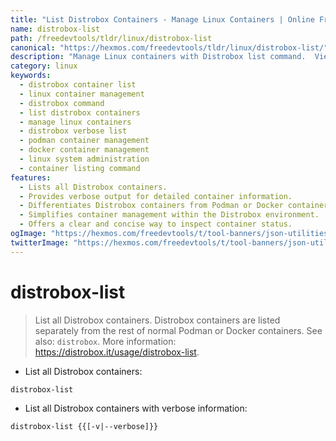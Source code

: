```yaml
---
title: "List Distrobox Containers - Manage Linux Containers | Online Free DevTools by Hexmos"
name: distrobox-list
path: /freedevtools/tldr/linux/distrobox-list
canonical: "https://hexmos.com/freedevtools/tldr/linux/distrobox-list/"
description: "Manage Linux containers with Distrobox list command.  View and list all your Distrobox containers easily and efficiently. Free online tool, no registration required."
category: linux
keywords:
  - distrobox container list
  - linux container management
  - distrobox command
  - list distrobox containers
  - manage linux containers
  - distrobox verbose list
  - podman container management
  - docker container management
  - linux system administration
  - container listing command
features:
  - Lists all Distrobox containers.
  - Provides verbose output for detailed container information.
  - Differentiates Distrobox containers from Podman or Docker containers.
  - Simplifies container management within the Distrobox environment.
  - Offers a clear and concise way to inspect container status.
ogImage: "https://hexmos.com/freedevtools/t/tool-banners/json-utilities-banner.png"
twitterImage: "https://hexmos.com/freedevtools/t/tool-banners/json-utilities-banner.png"
---
```


# distrobox-list

> List all Distrobox containers.
> Distrobox containers are listed separately from the rest of normal Podman or Docker containers.
> See also: `distrobox`.
> More information: <https://distrobox.it/usage/distrobox-list>.

- List all Distrobox containers:

`distrobox-list`

- List all Distrobox containers with verbose information:

`distrobox-list {{[-v|--verbose]}}`
